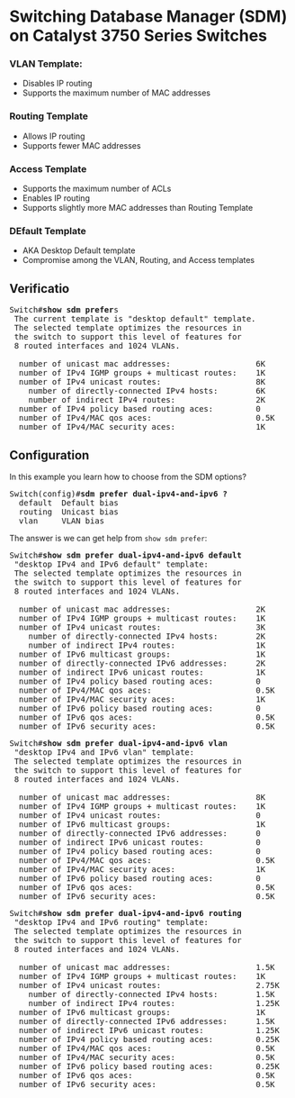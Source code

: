 # Switching Database Manager (SDM) on Catalyst 3750 Series Switches
### VLAN Template:
* Disables IP routing
* Supports the maximum number of MAC addresses

### Routing Template
* Allows IP routing
* Supports fewer MAC addresses

### Access Template
* Supports the maximum number of ACLs
* Enables IP routing
* Supports slightly more MAC addresses than Routing Template

### DEfault Template
* AKA Desktop Default template
* Compromise among the VLAN, Routing, and Access templates

## Verificatio
<pre>
Switch#<b>show sdm prefer</b>s
 The current template is "desktop default" template.
 The selected template optimizes the resources in
 the switch to support this level of features for
 8 routed interfaces and 1024 VLANs.

  number of unicast mac addresses:                  6K
  number of IPv4 IGMP groups + multicast routes:    1K
  number of IPv4 unicast routes:                    8K
    number of directly-connected IPv4 hosts:        6K
    number of indirect IPv4 routes:                 2K
  number of IPv4 policy based routing aces:         0
  number of IPv4/MAC qos aces:                      0.5K
  number of IPv4/MAC security aces:                 1K
</pre>
## Configuration
In this example you learn how to choose from the SDM options?
<pre>
Switch(config)#<b>sdm prefer dual-ipv4-and-ipv6 ?</b>
  default  Default bias
  routing  Unicast bias
  vlan     VLAN bias
</pre>
The answer is we can get help from `show sdm prefer`:

<pre>
Switch#<b>show sdm prefer dual-ipv4-and-ipv6 default</b>
 "desktop IPv4 and IPv6 default" template:
 The selected template optimizes the resources in
 the switch to support this level of features for
 8 routed interfaces and 1024 VLANs.

  number of unicast mac addresses:                  2K
  number of IPv4 IGMP groups + multicast routes:    1K
  number of IPv4 unicast routes:                    3K
    number of directly-connected IPv4 hosts:        2K
    number of indirect IPv4 routes:                 1K
  number of IPv6 multicast groups:                  1K
  number of directly-connected IPv6 addresses:      2K
  number of indirect IPv6 unicast routes:           1K
  number of IPv4 policy based routing aces:         0
  number of IPv4/MAC qos aces:                      0.5K
  number of IPv4/MAC security aces:                 1K
  number of IPv6 policy based routing aces:         0
  number of IPv6 qos aces:                          0.5K
  number of IPv6 security aces:                     0.5K
</pre>

<pre>
Switch#<b>show sdm prefer dual-ipv4-and-ipv6 vlan</b>
 "desktop IPv4 and IPv6 vlan" template:
 The selected template optimizes the resources in
 the switch to support this level of features for
 8 routed interfaces and 1024 VLANs.

  number of unicast mac addresses:                  8K
  number of IPv4 IGMP groups + multicast routes:    1K
  number of IPv4 unicast routes:                    0
  number of IPv6 multicast groups:                  1K
  number of directly-connected IPv6 addresses:      0
  number of indirect IPv6 unicast routes:           0
  number of IPv4 policy based routing aces:         0
  number of IPv4/MAC qos aces:                      0.5K
  number of IPv4/MAC security aces:                 1K
  number of IPv6 policy based routing aces:         0
  number of IPv6 qos aces:                          0.5K
  number of IPv6 security aces:                     0.5K
</pre>

<pre>
Switch#<b>show sdm prefer dual-ipv4-and-ipv6 routing</b>
 "desktop IPv4 and IPv6 routing" template:
 The selected template optimizes the resources in
 the switch to support this level of features for
 8 routed interfaces and 1024 VLANs.

  number of unicast mac addresses:                  1.5K
  number of IPv4 IGMP groups + multicast routes:    1K
  number of IPv4 unicast routes:                    2.75K
    number of directly-connected IPv4 hosts:        1.5K
    number of indirect IPv4 routes:                 1.25K
  number of IPv6 multicast groups:                  1K
  number of directly-connected IPv6 addresses:      1.5K
  number of indirect IPv6 unicast routes:           1.25K
  number of IPv4 policy based routing aces:         0.25K
  number of IPv4/MAC qos aces:                      0.5K
  number of IPv4/MAC security aces:                 0.5K
  number of IPv6 policy based routing aces:         0.25K
  number of IPv6 qos aces:                          0.5K
  number of IPv6 security aces:                     0.5K
</pre>